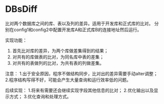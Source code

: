 # DBsDiff
比对两个数据库之间的库、表以及列的差异。适用于开发库和正式库的比对。
分别在config1和config2中配置开发库A和正式库B的连接地址然后运行。

实现功能：
1. 首先比对库的差异，为两个库做差集得到的结果；
2. 对共有的库做表的比对，为同名库中表的差集；
3. 对共有的表做列的比对，为共有表的列做差集。

注意：
1.出于安全原因，程序不做结构同步，比对出的差异需要手动alter调整；
2.程序结构写得不好，可能会产生大量查询和运行效率低的问题。

后续实现：
1.将来有需要还会继续实现字段其他信息的比对；
2.优化输出以及显示方式；
3.优化查询和处理方式。


